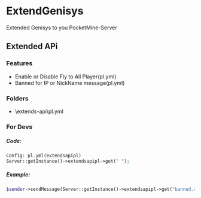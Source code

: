 # ExtendGenisys
Extended Genisys to you PocketMine-Server

## Extended APi

### Features
- Enable or Disable Fly to All Player(pl.yml)
- Banned for IP or NickName message(pl.yml)

### Folders
- \extends-api\pl.yml

### For Devs
##### Code:
```php
Config: pl.yml(extendsapipl)
Server::getInstance()->extendsapipl->get(" ");
```
##### Example:
```php
$sender->sendMessage(Server::getInstance()->extendsapipl->get("banned.message"));
```
